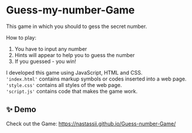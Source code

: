 # Guess-my-number-Game

This game in which you should to gess the secret number.

How to play: 
1) You have to input any number
2) Hints will appear to help you to guess the number
3) If you guessed - you win!

I developed this game using JavaScript, HTML and CSS. 
<br>```'index.html'``` contains markup symbols or codes inserted into a web page.
<br>```'style.css'``` contains all styles of the web page.
<br>```'script.js'``` contains code that makes the game work.

## ✨ Demo
Check out the Game: https://nastassii.github.io/Guess-number-Game/

